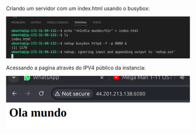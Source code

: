 Criando um servidor com um index.html usando o busybox:

![alt text](image-11.png)

Acessando a pagina através do IPV4 público da instancia:

![alt text](image-12.png)